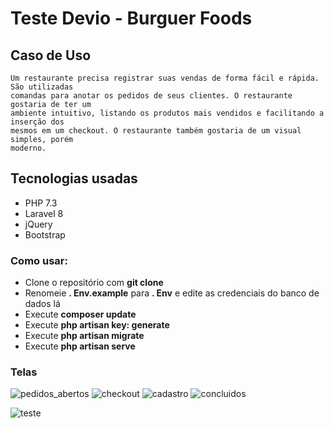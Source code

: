 # Teste Devio - Burguer Foods

## Caso de Uso

    Um restaurante precisa registrar suas vendas de forma fácil e rápida. São utilizadas
    comandas para anotar os pedidos de seus clientes. O restaurante gostaria de ter um
    ambiente intuitivo, listando os produtos mais vendidos e facilitando a inserção dos
    mesmos em um checkout. O restaurante também gostaria de um visual simples, porém
    moderno.

## Tecnologias usadas
- PHP 7.3
- Laravel 8
- jQuery
- Bootstrap

### Como usar:

- Clone o repositório com __git clone__
- Renomeie __. Env.example__ para __. Env__ e edite as credenciais do banco de dados lá
- Execute __composer update__
- Execute __php artisan key: generate__
- Execute __php artisan migrate__
- Execute __php artisan serve__

### Telas

![pedidos_abertos](https://user-images.githubusercontent.com/59016759/140598070-dcc39a28-ed9b-4d96-8538-a97413e2504b.PNG)
![checkout](https://user-images.githubusercontent.com/59016759/140598057-b9d1491a-a1c3-43e6-972d-9eb434fa8b16.PNG)
![cadastro](https://user-images.githubusercontent.com/59016759/140598064-7eda14e9-898c-488e-86aa-98877f15751d.PNG)
![concluidos](https://user-images.githubusercontent.com/59016759/140598078-d5a299a1-e82e-4d7f-95fd-97825c5e6448.PNG)

![teste](https://user-images.githubusercontent.com/59016759/140775956-ab7d65c1-6dda-4098-b2b9-b4fee896a5d0.jpg)
